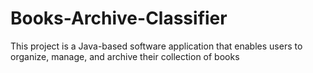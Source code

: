 # Books-Archive-Classifier
This project is a Java-based software application that enables users to organize, manage, and archive their collection of books
